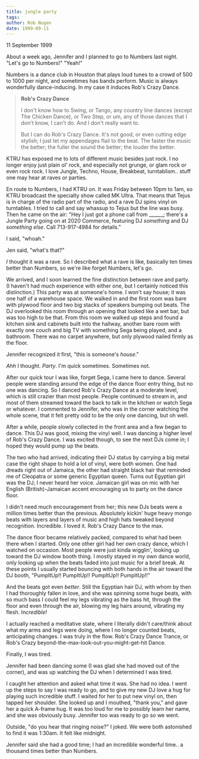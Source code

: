 ```yaml
---
title: jungle party
tags: 
author: Rob Nugen
date: 1999-09-11
---
```


<p class=date>11 September 1999</p>

<p>About a week ago, Jennifer and I planned to go to Numbers last night.  "Let's go to Numbers!"  "Yeah!"

<p>Numbers is a dance club in Houston that plays loud tunes to a crowd of 500 to 1000 per night, and sometimes has bands perform.  Music is always wonderfully dance-inducing.  In my case it induces Rob's Crazy Dance.

<blockquote><p><b>Rob's Crazy Dance</b>

<p>I don't know how to Swing, or Tango, any country line dances (except The Chicken Dance), or Two Step, or um, any of those dances that I don't know, I can't do.  And I don't really want to.

<p>But I can do Rob's Crazy Dance.  It's not good, or even cutting edge stylish; I just let my appendages flail to the beat.  The faster the music the better; the fuller the sound the better; the louder the better.

</blockquote>

<p>KTRU has exposed me to lots of different music besides just rock.  I no longer enjoy just plain ol' rock, and especially not grunge, or glam rock or even rock rock.  I love Jungle, Techno, House, Breakbeat, turntablism.. stuff one may hear at raves or parties.

<p>En route to Numbers, I had KTRU on.  It was Friday between 10pm to 1am, so KTRU broadcast the specialty show called MK Ultra.  That means that Tejus is in charge of the radio part of the radio, and a rave DJ spins vinyl on turntables.  I tried to call and say whassup to Tejus but the line was busy.  Then he came on the air:  "Hey I just got a phone call from ______; there's a Jungle Party going on at 2020 Commerce, featuring DJ <em>something</em> and DJ <em>something else</em>.  Call 713-917-4984 for details."

<p>I said, "whoah."

<p>Jen said, "what's that?"

<p><em>I</em> thought it was a rave. So I described what a rave is like, basically ten times better than Numbers, so we're like forget Numbers, let's go.

<p>We arrived, and I soon learned the fine distinction between rave and party.  (I haven't had much experience with either one, but I certainly noticed this distinction.)  This party was at someone's home.  I won't say house; it was one half of a warehouse space.  We walked in and the first room was bare with plywood floor and two big stacks of speakers bumping out beats.  The DJ overlooked this room through an opening that looked like a wet bar, but was too high to be that.  From this room we walked up steps and found a kitchen sink and cabinets built into the hallway, another bare room with exactly one couch and big TV with something Sega being played, and a bathroom.  There was no carpet anywhere, but only plywood nailed firmly as the floor.

<p>Jennifer recognized it first, "this is someone's <em>house</em>."

<p><em>Ahh</em> I thought.  <em>Party</em>.  I'm quick sometimes.  Sometimes not.

<p>After our quick tour I was like, forget Sega, I came here to dance.  Several people were standing around the edge of the dance floor entry thing, but no one was dancing.  So I danced Rob's Crazy Dance at a moderate level, which is still crazier than most people.  People continued to stream in, and most of them streamed toward the back to talk in the kitchen or watch Sega or whatever.  I commented to Jennifer, who was in the corner watching the whole scene, that it felt pretty odd to be the only one dancing, but oh well.

<p>After a while, people slowly collected in the front area and a few began to dance.  This DJ was good, mixing the vinyl well.  I was dancing a higher level of Rob's Crazy Dance. I was excited though, to see the next DJs come in; I hoped they would pump up the beats.

<p>The two who had arrived, indicating their DJ status by carrying a big metal case the right shape to hold a lot of vinyl, were both women.  One had dreads right out of Jamaica, the other had straight black hair that reminded me of Cleopatra or some generic Egyptian queen.  Turns out Egyptian girl was the DJ; I never heard her voice.  Jamaican girl was on mic with her English (British)-Jamaican accent encouraging us to party on the dance floor.

<p>I didn't need much encouragement from her; this new DJs beats were a million times better than the previous.  Absolutely kickin' huge heavy mongo beats with layers and layers of music and high hats tweaked beyond recognition. Incredible. I loved it. Rob's Crazy Dance to the max.

<p>The dance floor became relatively packed, compared to what had been there when I started.  Only one other girl had her own crazy dance, which I watched on occasion.  Most people were just kinda wigglin', looking up toward the DJ window booth thing.  I mostly stayed in my own dance world, only looking up when the beats faded into just music for a brief break.  At these points I usually started bouncing with both hands in the air toward the DJ booth, "PumpItUp!! PumpItUp!! PumpItUp!! PumpItUp!!"

<p>And the beats got even <em>better</em>.  Still the Egyptian hair DJ, with whom by then I had thoroughly fallen in love, and she was spinning some huge beats, with so much bass I could feel my legs vibrating as the bass hit, through the floor and even through the air, blowing my leg hairs around, vibrating my flesh. In<em>credible!</em>

<p>I actually reached a meditative state, where I literally didn't care/think about what my arms and legs were doing, where I no longer counted beats, anticipating changes.  I was truly in the flow. Rob's Crazy Dance Trance, or Rob's Crazy beyond-the-max-look-out-you-might-get-hit Dance.

<p>Finally, I was tired.

<p>Jennifer had been dancing some (I was glad she had moved out of the corner), and was up watching the DJ when I determined I was tired.

<p>I caught her attention and asked what time it was.  She had no idea.  I went up the steps to say I was ready to go, and to give my new DJ love a hug for playing such incredible stuff.  I waited for her to put new vinyl on, then tapped her shoulder.  She looked up and I mouthed, "thank you," and gave her a quick A-frame hug.  It was too loud for me to possibly learn her name, and she was obviously busy.  Jennifer too was ready to go so we went.

<p>Outside, "do you hear that ringing noise?" I joked.  We were both astonished to find it was 1:30am.  It felt like midnight.

<p>Jennifer said she had a good time; I had an incredible wonderful time.. a thousand times better than Numbers.
